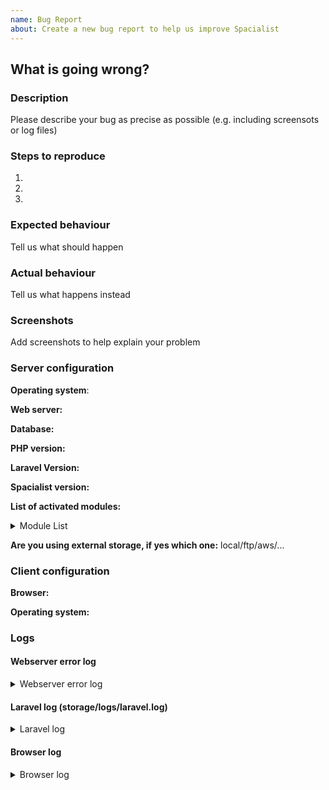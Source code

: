 ```yaml
---
name: Bug Report
about: Create a new bug report to help us improve Spacialist
---
```


## What is going wrong?

### Description
Please describe your bug as precise as possible (e.g. including screensots or log files)

### Steps to reproduce
1.
2.
3.

### Expected behaviour
Tell us what should happen

### Actual behaviour
Tell us what happens instead

### Screenshots
Add screenshots to help explain your problem

### Server configuration

**Operating system**:

**Web server:**

**Database:**

**PHP version:**

**Laravel Version:**

**Spacialist version:**

**List of activated modules:**
<details>
<summary>Module List</summary>
</details>

**Are you using external storage, if yes which one:** local/ftp/aws/...

### Client configuration
**Browser:**

**Operating system:**

### Logs
#### Webserver error log
<details>
<summary>Webserver error log</summary>
```
Insert your webserver log here
```
</details>

#### Laravel log (storage/logs/laravel.log)
<details>
<summary>Laravel log</summary>
```
Insert your Laravel log here
```
</details>

#### Browser log
<details>
<summary>Browser log</summary>

```
Insert your browser log here, this could for example include:

a) The javascript console log (e.g. Right click > Inspect Element > (Choose "Console" in new opened side bar))
b) The network log
c) ...
```
</details>
